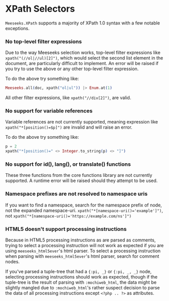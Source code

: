 # XPath Selectors

`Meeseeks.XPath` supports a majority of XPath 1.0 syntax with a few notable exceptions.

### No top-level filter expressions

Due to the way Meeseeks selection works, top-level filter expressions like `xpath("(//ol|//ul)[2]")`, which would select the second list element in the document, are particularly difficult to implement. An error will be raised if you try to use the above or any other top-level filter expression.

To do the above try something like:

```elixir
Meeseeks.all(doc, xpath("ol|ul")) |> Enum.at(1)
```

All other filter expressions, like `xpath("//div[2]")`, are valid.

### No support for variable references

Variable references are not currently supported, meaning expression like `xpath("*[position()=$p]")` are invalid and will raise an error.

To do the above try something like:

```elixir
p = 2
xpath("*[position()=" <> Integer.to_string(p) <> "]")
```

### No support for id(), lang(), or translate() functions

These three functions from the core functions library are not currently supported. A runtime error will be raised should they attempt to be used.

### Namespace prefixes are not resolved to namespace uris

If you want to find a namespace, search for the namespace prefix of node, not the expanded namespace-uri. `xpath("*[namespace-uri()='example']")`, not `xpath("*[namespace-uri()='https://example.com/ns']")`

### HTML5 doesn't support processing instructions

Because in HTML5 processing instructions as are parsed as comments, trying to select a processing instruction will not work as expected if you are using `meeseeks_html5ever`'s html parser. To select a processing instruction when parsing with `meeseeks_html5ever`'s html parser, search for comment nodes.

If you've parsed a tuple-tree that had a `{:pi, _}` or `{:pi, _, _}` node, selecting processing instructions should work as expected, though if the tuple-tree is the result of parsing with `:mochiweb_html`, the data might be slightly mangled due to `:mochiweb_html`'s rather suspect decision to parse the data of all processing instructions except `<?php .. ?>` as attributes.
